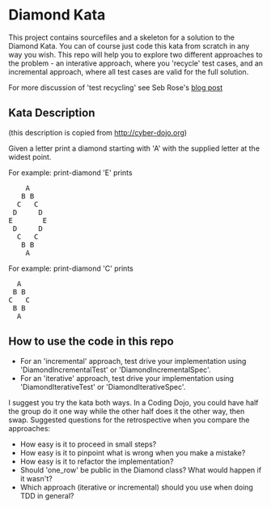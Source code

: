 Diamond Kata
============

This project contains sourcefiles and a skeleton for a solution to the Diamond Kata. You can of course just code
this kata from scratch in any way you wish. This repo will help you to explore two different approaches to the
problem - an interative approach, where you 'recycle' test cases, and an incremental approach, where all test cases
are valid for the full solution.

For more discussion of 'test recycling' see Seb Rose's [blog post](http://claysnow.co.uk/recycling-tests-in-tdd/)

Kata Description
----------------

(this description is copied from http://cyber-dojo.org)

Given a letter print a diamond starting with 'A'
with the supplied letter at the widest point.

For example: print-diamond 'E' prints

<pre>
    A
   B B
  C   C
 D     D
E       E
 D     D
  C   C
   B B
    A
</pre>
For example: print-diamond 'C' prints

<pre>
  A
 B B
C   C
 B B
  A
</pre>

How to use the code in this repo
--------------------------------

* For an 'incremental' approach, test drive your implementation using 'DiamondIncrementalTest' or 'DiamondIncrementalSpec'.
* For an 'iterative' approach, test drive your implementation using 'DiamondIterativeTest' or 'DiamondIterativeSpec'.

I suggest you try the kata both ways. In a Coding Dojo, you could have half the group do it one way while the other
half does it the other way, then swap. Suggested questions for the retrospective when you compare the approaches:

* How easy is it to proceed in small steps?
* How easy is it to pinpoint what is wrong when you make a mistake?
* How easy is it to refactor the implementation?
* Should 'one_row' be public in the Diamond class? What would happen if it wasn't?
* Which approach (iterative or incremental) should you use when doing TDD in general?